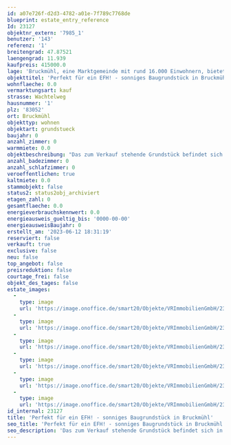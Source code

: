 ```yaml
---
id: a07e726f-d2d3-4782-a01e-7f789c7768de
blueprint: estate_entry_reference
Id: 23127
objektnr_extern: '7985_1'
benutzer: '143'
referenz: '1'
breitengrad: 47.87521
laengengrad: 11.939
kaufpreis: 415000.0
lage: 'Bruckmühl, eine Marktgemeinde mit rund 16.000 Einwohnern, bietet sämtliche Einkaufsmöglichkeiten in fünf Ortsteilen. Kindergärten sowie die Grund- und Hauptschule sind gut erreichbar (Fußweg 10 Minuten). Auch weiterführende Schulen (Gymnasium und Realschule) sind in Bruckmühl ansässig und einfach und sicher zu erreichen. Für Pendler stehen sämtliche Verkehrsanbindungen zur Verfügung: Zugverbindung Rosenheim-Holzkirchen besteht mit S-Bahn-Vertaktung nach München (Fußweg zum Bahnhof Bruckmühl ca. 700 m). Die BAB München-Salzburg/Innsbruck kann – je nach gewünschter Fahrtrichtung – an den Auffahrten Bad Aibling, Irschenberg, Weyarn, Holzkirchen oder Hofolding genutzt werden. Apotheken, Ärzte, Zahnärzte, Friseure, schöne Gaststätten etc. finden sich in Bruckmühl, Götting, Vagen sowie weiteren Orten der Umgebung. Wander- und Radwege laden zu ausgedehnten Spaziergängen und Fahrradtouren im bayerischen Voralpenland ein. Zahlreiche Ortsvereine bieten Möglichkeiten zur Freizeitgestaltung an - das Vereinsleben in Bruckmühl hält für jedes Alter und jeden Geschmack etwas bereit.'
objekttitel: 'Perfekt für ein EFH! - sonniges Baugrundstück in Bruckmühl'
wohnflaeche: 0.0
vermarktungsart: kauf
strasse: Wachtelweg
hausnummer: '1'
plz: '83052'
ort: Bruckmühl
objekttyp: wohnen
objektart: grundstueck
baujahr: 0
anzahl_zimmer: 0
warmmiete: 0.0
objektbeschreibung: "Das zum Verkauf stehende Grundstück befindet sich in der Gemeinde Bruckmühl und hat eine Fläche von ca. 522 Quadratmetern. Hierbei handelt es sich um das Grundstück auf der westlichen Seite (Siehe Auschnitt der möglichen Bebauung). Laut genehmigten Vorbescheid besteht die Möglichkeit ein Einfamilienhaus auf dem Grundstück zu errichten. Die zukünftige Bebauung erlaubt zwei Vollgeschosse + Dachgeschoss, Satteldach, maximale Wandhöhe 6,50 Metern, Dachneigung von 27° (Firstrichtung Süd-Ost)\r\n\r\nDas Grundstück befindet sich in einer ruhigen Sackgassenstraße, die für zusätzliche Abgeschiedenheit sorgt. Der zukünftige Garten weist eine Südausrichtung aufweisen. Eine vollständige Erschließung des Grundstücks ist vorhanden.\r\n\r\nEs besteht zudem die Möglichkeit die zweite Grundstückshälfte ebenfalls zu erwerben.\r\nDadurch wäre auch eine anderweitige Bebauung möglich.\r\n\r\nSomit bietet diese Grundstück eine attraktive Möglichkeit für Familien die ihr Eigenheim nach Ihren Vorstellungen gestalten möchten."
anzahl_badezimmer: 0
anzahl_schlafzimmer: 0
veroeffentlichen: true
kaltmiete: 0.0
stammobjekt: false
status2: status2obj_archiviert
etagen_zahl: 0
gesamtflaeche: 0.0
energieverbrauchskennwert: 0.0
energieausweis_gueltig_bis: '0000-00-00'
energieausweisBaujahr: 0
erstellt_am: '2023-06-12 18:31:19'
reserviert: false
verkauft: true
exclusive: false
neu: false
top_angebot: false
preisreduktion: false
courtage_frei: false
objekt_des_tages: false
estate_images:
  -
    type: image
    url: 'https://image.onoffice.de/smart20/Objekte/VRImmobilienGmbH/23127/_451825.jpg'
  -
    type: image
    url: 'https://image.onoffice.de/smart20/Objekte/VRImmobilienGmbH/23127/_451829.jpg'
  -
    type: image
    url: 'https://image.onoffice.de/smart20/Objekte/VRImmobilienGmbH/23127/_451831.jpg'
  -
    type: image
    url: 'https://image.onoffice.de/smart20/Objekte/VRImmobilienGmbH/23127/_451833.jpg'
  -
    type: image
    url: 'https://image.onoffice.de/smart20/Objekte/VRImmobilienGmbH/23127/_451835.jpg'
  -
    type: image
    url: 'https://image.onoffice.de/smart20/Objekte/VRImmobilienGmbH/23127/0ddb9a13-d5ea-41f4-8e90-1e5cdaf83c40.jpg'
id_internal: 23127
title: 'Perfekt für ein EFH! - sonniges Baugrundstück in Bruckmühl'
seo_title: 'Perfekt für ein EFH! - sonniges Baugrundstück in Bruckmühl'
seo_description: 'Das zum Verkauf stehende Grundstück befindet sich in der Gemeinde Bruckmühl und hat eine Fläche von ca. 522 Quadratmetern. Hierbei handelt es sich um das Gru'
---
```

